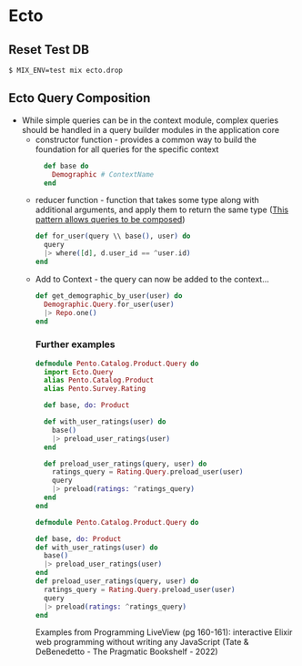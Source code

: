 # Ecto

## Reset Test DB
`$ MIX_ENV=test mix ecto.drop`

## Ecto Query Composition
- While simple queries can be in the context module, complex queries should be handled in a query builder modules in the application core 
  - constructor function - provides a common way to build the foundation for all queries for the specific context
    ```elixir
      def base do
        Demographic # ContextName
      end
    ```
  - reducer function - function that takes some type along with additional arguments, and apply them to return the same type (<ins>This pattern allows queries to be composed</ins>)
    ```elixir
    def for_user(query \\ base(), user) do
      query
      |> where([d], d.user_id == ^user.id)
    end
    ```
  - Add to Context - the query can now be added to the context...
    ```elixir
    def get_demographic_by_user(user) do
      Demographic.Query.for_user(user)
      |> Repo.one()
    end
    ```
    ### Further examples
    ```elixir
    defmodule Pento.Catalog.Product.Query do
      import Ecto.Query
      alias Pento.Catalog.Product
      alias Pento.Survey.Rating

      def base, do: Product

      def with_user_ratings(user) do
        base()
        |> preload_user_ratings(user)
      end

      def preload_user_ratings(query, user) do
        ratings_query = Rating.Query.preload_user(user)
        query
        |> preload(ratings: ^ratings_query)
      end
    end
    ```
    ```elixir
    defmodule Pento.Catalog.Product.Query do

    def base, do: Product
    def with_user_ratings(user) do
      base()
      |> preload_user_ratings(user)
    end
    def preload_user_ratings(query, user) do
      ratings_query = Rating.Query.preload_user(user)
      query
      |> preload(ratings: ^ratings_query)
    end
    ```
    Examples from Programming LiveView (pg 160-161): interactive Elixir web programming without writing any JavaScript
        (Tate & DeBenedetto - The Pragmatic Bookshelf - 2022)